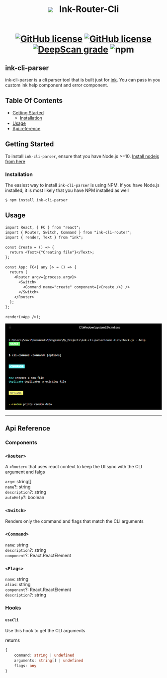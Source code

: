 <h1 align="center"><img src="https://github.com/Souvikns/ink-router-cli/blob/main/static/connection.svg" width="30" /> &nbsp; Ink-Router-Cli
<br> <br>
<p align="center">

<a href="https://github.com/Souvikns/ink-cli-parser/actions/workflows/node.js.yml"><img alt="GitHub license" src="https://github.com/Souvikns/ink-cli-parser/actions/workflows/node.js.yml/badge.svg"></a>
<a href="https://github.com/Souvikns/ink-router-cli/blob/main/LICENSE"><img alt="GitHub license" src="https://img.shields.io/github/license/Souvikns/ink-cli-parser"></a>
<a href="https://deepscan.io/dashboard#view=project&tid=8580&pid=17016&bid=374285"><img src="https://deepscan.io/api/teams/8580/projects/17016/branches/374285/badge/grade.svg" alt="DeepScan grade"></a>
<img alt="npm" src="https://img.shields.io/npm/dw/ink-cli-parser">

</p>

</h1>

## ink-cli-parser

ink-cli-parser is a cli parser tool that is built just for
[ink](https://github.com/vadimdemedes/ink). You can pass in you custom ink help
component and error component.

## Table Of Contents

- [Getting Started](#getting-started)
  - [Installation](#installation)
- [Usage](#usage)
- [Api reference](#api-reference)

## Getting Started

To install `ink-cli-parser`, ensure that you have Node.js >=10.
[Install nodejs from here](https://nodejs.org/en/)

### Installation

The easiest way to install `ink-cli-parser` is using NPM. If you have Node.js
installed, it is most likely that you have NPM installed as well

```
$ npm install ink-cli-parser
```

## Usage

```tsx
import React, { FC } from "react";
import { Router, Switch, Command } from "ink-cli-router";
import { render, Text } from "ink";

const Create = () => {
  return <Text>{"Creating file"}</Text>;
};

const App: FC<{ any }> = () => {
  return (
    <Router argv={process.argv}>
      <Switch>
        <Command name="create" component={<Create />} />
      </Switch>
    </Router>
  );
};

render(<App />);
```

![ss](https://github.com/Souvikns/ink-cli-parser/blob/main/ss.PNG)

---

## Api Reference

### Components

### `<Router>`

A `<Router>` that uses react context to keep the UI sync with the CLI argument
and falgs

`argv`: string[] <br> `name`?: string <br> `description`?: string <br>
`autoHelp`?: boolean

### `<Switch>`

Renders only the command and flags that match the CLI arguments

### `<Command>`

`name`: string <br> `description`?: string <br> `component`?: React.ReactElement

### `<Flags>`

`name`: string <br> `alias`: string <br> `component`?: React.ReactElement <br>
`description`?: string <br>

### Hooks

#### `useCli`

Use this hook to get the CLI arguments

returns

```ts
{
    command: string | undefined
    arguments: string[] | undefined
    flags: any
}
```
